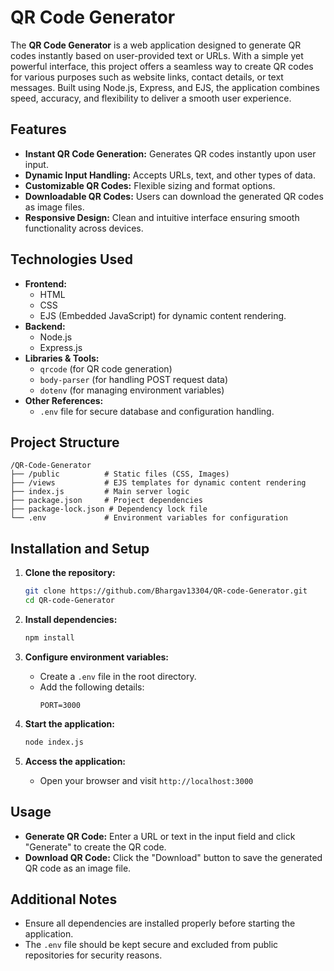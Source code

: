 # QR Code Generator

The **QR Code Generator** is a web application designed to generate QR codes instantly based on user-provided text or URLs. With a simple yet powerful interface, this project offers a seamless way to create QR codes for various purposes such as website links, contact details, or text messages. Built using Node.js, Express, and EJS, the application combines speed, accuracy, and flexibility to deliver a smooth user experience.

## Features
- **Instant QR Code Generation:** Generates QR codes instantly upon user input.
- **Dynamic Input Handling:** Accepts URLs, text, and other types of data.
- **Customizable QR Codes:** Flexible sizing and format options.
- **Downloadable QR Codes:** Users can download the generated QR codes as image files.
- **Responsive Design:** Clean and intuitive interface ensuring smooth functionality across devices.

## Technologies Used
- **Frontend:**
  - HTML
  - CSS
  - EJS (Embedded JavaScript) for dynamic content rendering.
- **Backend:**
  - Node.js
  - Express.js
- **Libraries & Tools:**
  - `qrcode` (for QR code generation)
  - `body-parser` (for handling POST request data)
  - `dotenv` (for managing environment variables)
- **Other References:**
  - `.env` file for secure database and configuration handling.

## Project Structure
```
/QR-Code-Generator
├── /public          # Static files (CSS, Images)
├── /views           # EJS templates for dynamic content rendering
├── index.js         # Main server logic
├── package.json     # Project dependencies
├── package-lock.json # Dependency lock file
└── .env             # Environment variables for configuration
```

## Installation and Setup
1. **Clone the repository:**
   ```bash
   git clone https://github.com/Bhargav13304/QR-code-Generator.git
   cd QR-code-Generator
   ```

2. **Install dependencies:**
   ```bash
   npm install
   ```

3. **Configure environment variables:**
   - Create a `.env` file in the root directory.
   - Add the following details:
     ```env
     PORT=3000
     ```

4. **Start the application:**
   ```bash
   node index.js
   ```

5. **Access the application:**
   - Open your browser and visit `http://localhost:3000`

## Usage
- **Generate QR Code:** Enter a URL or text in the input field and click "Generate" to create the QR code.
- **Download QR Code:** Click the "Download" button to save the generated QR code as an image file.

## Additional Notes
- Ensure all dependencies are installed properly before starting the application.
- The `.env` file should be kept secure and excluded from public repositories for security reasons.


